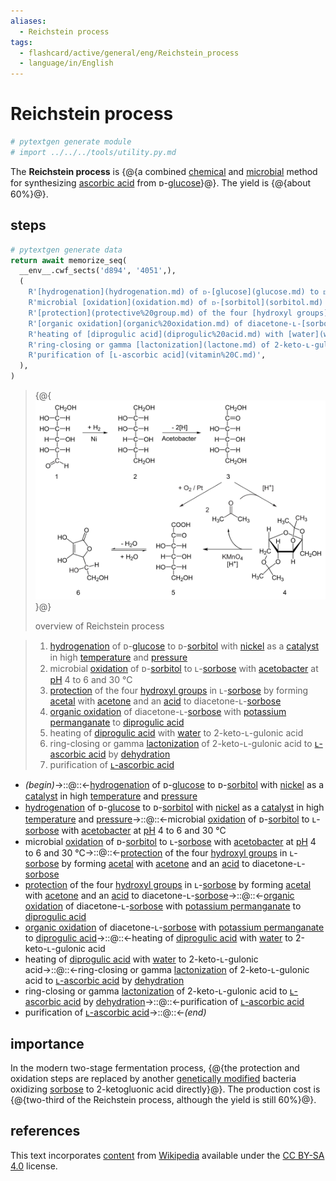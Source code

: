 ```yaml
---
aliases:
  - Reichstein process
tags:
  - flashcard/active/general/eng/Reichstein_process
  - language/in/English
---
```


# Reichstein process

```Python
# pytextgen generate module
# import ../../../tools/utility.py.md
```

The __Reichstein process__ is {@{a combined [chemical](chemical%20reaction.md) and [microbial](industrial%20fermentation.md) method for synthesizing [ascorbic acid](ascorbic%20acid.md) from ᴅ-[glucose](glucose.md)}@}. The yield is {@{about 60%}@}. <!--SR:!2025-04-17,409,250!2027-07-30,1114,330-->

## steps

```Python
# pytextgen generate data
return await memorize_seq(
  __env__.cwf_sects('d894', '4051',),
  (
    R'[hydrogenation](hydrogenation.md) of ᴅ-[glucose](glucose.md) to ᴅ-[sorbitol](sorbitol.md) with [nickel](nickel.md) as a [catalyst](catalysis.md) in high [temperature](temperature.md) and [pressure](pressure.md)',
    R'microbial [oxidation](oxidation.md) of ᴅ-[sorbitol](sorbitol.md) to ʟ-[sorbose](sorbose.md) with [acetobacter](acetobacter.md) at [pH](pH.md) 4 to 6 and 30 °C',
    R'[protection](protective%20group.md) of the four [hydroxyl groups](hydroxyl%20group.md) in ʟ-[sorbose](sorbose.md) by forming [acetal](acetal.md) with [acetone](acetone.md) and an [acid](acid.md) to diacetone-ʟ-[sorbose](sorbose.md)',
    R'[organic oxidation](organic%20oxidation.md) of diacetone-ʟ-[sorbose](sorbose.md) with [potassium permanganate](potassium%20permanganate.md) to [diprogulic acid](diprogulic%20acid.md)',
    R'heating of [diprogulic acid](diprogulic%20acid.md) with [water](water.md) to 2-keto-ʟ-gulonic acid',
    R'ring-closing or gamma [lactonization](lactone.md) of 2-keto-ʟ-gulonic acid to [ʟ-ascorbic acid](vitamin%20C.md) by [dehydration](dehydration%20reaction.md)',
    R'purification of [ʟ-ascorbic acid](vitamin%20C.md)',
  ),
)
```

> {@{![overview of Reichstein process](../../archives/Wikimedia%20Commons/Synthesis%20ascorbic%20acid.svg)}@}
>
> overview of Reichstein process <!--SR:!2025-08-25,522,255-->

<!--pytextgen generate section="d894"--><!-- The following content is generated at 2025-01-15T17:04:39.496890+08:00. Any edits will be overridden! -->

> 1. [hydrogenation](hydrogenation.md) of ᴅ-[glucose](glucose.md) to ᴅ-[sorbitol](sorbitol.md) with [nickel](nickel.md) as a [catalyst](catalysis.md) in high [temperature](temperature.md) and [pressure](pressure.md)
> 2. microbial [oxidation](oxidation.md) of ᴅ-[sorbitol](sorbitol.md) to ʟ-[sorbose](sorbose.md) with [acetobacter](acetobacter.md) at [pH](pH.md) 4 to 6 and 30 °C
> 3. [protection](protective%20group.md) of the four [hydroxyl groups](hydroxyl%20group.md) in ʟ-[sorbose](sorbose.md) by forming [acetal](acetal.md) with [acetone](acetone.md) and an [acid](acid.md) to diacetone-ʟ-[sorbose](sorbose.md)
> 4. [organic oxidation](organic%20oxidation.md) of diacetone-ʟ-[sorbose](sorbose.md) with [potassium permanganate](potassium%20permanganate.md) to [diprogulic acid](diprogulic%20acid.md)
> 5. heating of [diprogulic acid](diprogulic%20acid.md) with [water](water.md) to 2-keto-ʟ-gulonic acid
> 6. ring-closing or gamma [lactonization](lactone.md) of 2-keto-ʟ-gulonic acid to [ʟ-ascorbic acid](vitamin%20C.md) by [dehydration](dehydration%20reaction.md)
> 7. purification of [ʟ-ascorbic acid](vitamin%20C.md)

<!--/pytextgen-->

<!--pytextgen generate section="4051"--><!-- The following content is generated at 2025-01-15T17:04:39.480674+08:00. Any edits will be overridden! -->

- _(begin)_→::@::←[hydrogenation](hydrogenation.md) of ᴅ-[glucose](glucose.md) to ᴅ-[sorbitol](sorbitol.md) with [nickel](nickel.md) as a [catalyst](catalysis.md) in high [temperature](temperature.md) and [pressure](pressure.md) <!--SR:!2025-09-06,203,210!2027-01-08,969,330-->
- [hydrogenation](hydrogenation.md) of ᴅ-[glucose](glucose.md) to ᴅ-[sorbitol](sorbitol.md) with [nickel](nickel.md) as a [catalyst](catalysis.md) in high [temperature](temperature.md) and [pressure](pressure.md)→::@::←microbial [oxidation](oxidation.md) of ᴅ-[sorbitol](sorbitol.md) to ʟ-[sorbose](sorbose.md) with [acetobacter](acetobacter.md) at [pH](pH.md) 4 to 6 and 30 °C <!--SR:!2026-12-14,836,270!2026-03-05,663,270-->
- microbial [oxidation](oxidation.md) of ᴅ-[sorbitol](sorbitol.md) to ʟ-[sorbose](sorbose.md) with [acetobacter](acetobacter.md) at [pH](pH.md) 4 to 6 and 30 °C→::@::←[protection](protective%20group.md) of the four [hydroxyl groups](hydroxyl%20group.md) in ʟ-[sorbose](sorbose.md) by forming [acetal](acetal.md) with [acetone](acetone.md) and an [acid](acid.md) to diacetone-ʟ-[sorbose](sorbose.md) <!--SR:!2025-10-17,474,210!2025-03-03,7,130-->
- [protection](protective%20group.md) of the four [hydroxyl groups](hydroxyl%20group.md) in ʟ-[sorbose](sorbose.md) by forming [acetal](acetal.md) with [acetone](acetone.md) and an [acid](acid.md) to diacetone-ʟ-[sorbose](sorbose.md)→::@::←[organic oxidation](organic%20oxidation.md) of diacetone-ʟ-[sorbose](sorbose.md) with [potassium permanganate](potassium%20permanganate.md) to [diprogulic acid](diprogulic%20acid.md) <!--SR:!2027-09-27,968,250!2025-06-05,210,210-->
- [organic oxidation](organic%20oxidation.md) of diacetone-ʟ-[sorbose](sorbose.md) with [potassium permanganate](potassium%20permanganate.md) to [diprogulic acid](diprogulic%20acid.md)→::@::←heating of [diprogulic acid](diprogulic%20acid.md) with [water](water.md) to 2-keto-ʟ-gulonic acid <!--SR:!2025-04-21,60,252!2025-04-21,59,252-->
- heating of [diprogulic acid](diprogulic%20acid.md) with [water](water.md) to 2-keto-ʟ-gulonic acid→::@::←ring-closing or gamma [lactonization](lactone.md) of 2-keto-ʟ-gulonic acid to [ʟ-ascorbic acid](vitamin%20C.md) by [dehydration](dehydration%20reaction.md) <!--SR:!2025-09-13,201,230!2025-03-06,13,130-->
- ring-closing or gamma [lactonization](lactone.md) of 2-keto-ʟ-gulonic acid to [ʟ-ascorbic acid](vitamin%20C.md) by [dehydration](dehydration%20reaction.md)→::@::←purification of [ʟ-ascorbic acid](vitamin%20C.md) <!--SR:!2025-12-15,659,310!2025-03-14,77,230-->
- purification of [ʟ-ascorbic acid](vitamin%20C.md)→::@::←_(end)_ <!--SR:!2027-07-10,1191,350!2026-03-01,418,270-->

<!--/pytextgen-->

## importance

In the modern two-stage fermentation process, {@{the protection and oxidation steps are replaced by another [genetically modified](genetic%20engineering.md) bacteria oxidizing [sorbose](sorbose.md) to 2-ketogluonic acid directly}@}. The production cost is {@{two-third of the Reichstein process, although the yield is still 60%}@}. <!--SR:!2025-11-01,514,230!2026-08-05,896,330-->

## references

This text incorporates [content](https://en.wikipedia.org/wiki/Reichstein_process) from [Wikipedia](Wikipedia.md) available under the [CC BY-SA 4.0](https://creativecommons.org/licenses/by-sa/4.0/) license.
